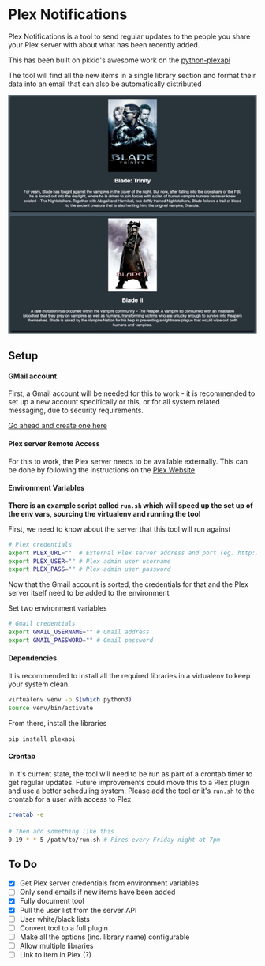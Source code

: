 # Plex Notifications

Plex Notifications is a tool to send regular updates to the people you share your Plex server with about what has been 
recently added. 

This has been built on pkkid's awesome work on the [python-plexapi](https://github.com/pkkid/python-plexapi)

The tool will find all the new items in a single library section and format their data into an email that can also be 
automatically distributed 

![Email Sample](docs/images/email_covershot.png?raw=true "Email Sample")

## Setup

#### GMail account

First, a Gmail account will be needed for this to work - it is recommended to set up a new account specifically or this, or
for all system related messaging, due to security requirements.

[Go ahead and create one here](https://accounts.google.com/signup/v2/webcreateaccount?flowName=GlifWebSignIn&flowEntry=SignUp)

#### Plex server Remote Access

For this to work, the Plex server needs to be available externally. This can be done by following the instructions on the 
[Plex Website](https://support.plex.tv/articles/200289506-remote-access/)

#### Environment Variables

**There is an example script called `run.sh` which will speed up the set up of the env vars, sourcing the virtualenv and running the tool**

First, we need to know about the server that this tool will run against

```bash
# Plex credentials
export PLEX_URL=""  # External Plex server address and port (eg. http://my.plex.server:32400)
export PLEX_USER="" # Plex admin user username
export PLEX_PASS="" # Plex admin user password
```

Now that the Gmail account is sorted, the credentials for that and the Plex server itself need to be added to the environment

Set two environment variables

```bash
# Gmail credentials
export GMAIL_USERNAME="" # Gmail address
export GMAIL_PASSWORD="" # Gmail password
```

#### Dependencies

It is recommended to install all the required libraries in a virtualenv to keep your system clean. 

```bash
virtualenv venv -p $(which python3)
source venv/bin/activate
```

From there, install the libraries

`pip install plexapi`

#### Crontab

In it's current state, the tool will need to be run as part of a crontab timer to get regular updates. Future improvements 
could move this to a Plex plugin and use a better scheduling system. Please add the tool or it's `run.sh` to the crontab 
for a user with access to Plex

```bash
crontab -e

# Then add something like this
0 19 * * 5 /path/to/run.sh # Fires every Friday night at 7pm
```

## To Do

- [x] Get Plex server credentials from environment variables
- [ ] Only send emails if new items have been added
- [x] Fully document tool
- [x] Pull the user list from the server API
- [ ] User white/black lists
- [ ] Convert tool to a full plugin
- [ ] Make all the options (inc. library name) configurable
- [ ] Allow multiple libraries
- [ ] Link to item in Plex (?)
